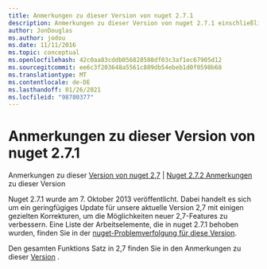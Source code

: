 ```yaml
---
title: Anmerkungen zu dieser Version von nuget 2.7.1
description: Anmerkungen zu dieser Version von nuget 2.7.1 einschließlich bekannter Probleme, Fehlerbehebungen, hinzugefügter Features und dcrs.
author: JonDouglas
ms.author: jodou
ms.date: 11/11/2016
ms.topic: conceptual
ms.openlocfilehash: 42c0aa83cddb056828508df03c3af1ec67905d12
ms.sourcegitcommit: ee6c3f203648a5561c809db54ebeb1d0f0598b68
ms.translationtype: MT
ms.contentlocale: de-DE
ms.lasthandoff: 01/26/2021
ms.locfileid: "98780377"
---
```

# <a name="nuget-271-release-notes"></a>Anmerkungen zu dieser Version von nuget 2.7.1

Anmerkungen zu dieser [Version von nuget 2,7](../release-notes/nuget-2.7.md)  |  [Nuget 2.7.2 Anmerkungen](../release-notes/nuget-2.7.2.md) zu dieser Version

Nuget 2.7.1 wurde am 7. Oktober 2013 veröffentlicht.  Dabei handelt es sich um ein geringfügiges Update für unsere aktuelle Version 2,7 mit einigen gezielten Korrekturen, um die Möglichkeiten neuer 2,7-Features zu verbessern. Eine Liste der Arbeitselemente, die in nuget 2.7.1 behoben wurden, finden Sie in der [nuget-Problemverfolgung für diese Version](http://nuget.codeplex.com/workitem/list/advanced?keyword=&status=Closed&type=All&priority=All&release=NuGet%202.7.1&assignedTo=All&component=All&sortField=LastUpdatedDate&sortDirection=Descending&page=0).

Den gesamten Funktions Satz in 2,7 finden Sie in den Anmerkungen zu dieser [Version](../release-notes/nuget-2.7.md) .
